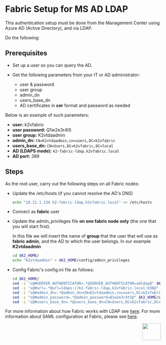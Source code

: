 # Fabric Setup for MS AD LDAP

This authentication setup must be done from the Management Center using Azure AD (Active Directory), and via LDAP.

Do the following:

## Prerequisites

- Set up a user so you can query the AD. 
- Get the following parameters from your IT or AD administrator:  

  - user & password
  - user group
  - admin_dn 
  - users_base_dn
  - AD certificates in **cer**  format and password as needed

 Below is an example of such parameters: 

   - **user:** k2vfabric
   - **user password:** Q1w2e3r4t5
   - **user group:** K2vtdaadmin
   - **admin_dn:** `CN=K2vtdaadmin,cn=users,DC=k2vfabric` 
   - **users_base_dn:** `CN=Users,DC=k2vfabric,DC=local`
   - **AD (LDAPS mode):** `k2-fabric-ldap.k2vfabric.local`
   - **AD port:** 389

## Steps

As the root user, carry out the following steps on all Fabric nodes:

- Update the /etc/hosts (if you cannot resolve the AD's DNS)

  ~~~bash
  echo "10.21.1.134 k2-fabric-ldap.k2vfabric.local" >> /etc/hosts
  ~~~

- Connect as **fabric** user 

- Update the admin_privileges file **on one fabric node only** (the one that you will start first).

    In this file we will insert the name of **group**  that the user that will use as **fabric admin**, and the AD to which the user belongs. In our example **K2vtdaadmin**

   ~~~bash
   cd $K2_HOME/
   echo "K2vtdaadmin" > $K2_HOME/config/admin_privileges
   ~~~

- Config Fabric's config.ini file as follows: 

   ~~~bash
   cd $K2_HOME/
   sed -i "s@#SERVER_AUTHENTICATOR=.*@SERVER_AUTHENTICATOR=adldap@" $K2_HOME/config/config.ini
   sed -i "s@#url=.*@url=ldaps://k2-fabric-ldap.k2vfabric.local:636@" $K2_HOME/config/config.ini
   sed -i "s@#admin_dn=.*@admin_dn=CN=K2vtdaadmin,cn=users,DC=k2vfabric,DC=local@" $K2_HOME/config/config.ini
   sed -i "s@#admin_password=.*@admin_password=Q1w2e3r4t5@" $K2_HOME/config/config.ini
   sed -i "s@#users_base_dn=.*@users_base_dn=CN=Users,DC=k2vfabric,DC=local@" $K2_HOME/config/config.ini 
   ~~~



For more information about how Fabric works with LDAP see [here](/articles/26_fabric_security/11_user_IAM_LDAP.md). For more information about SAML configuration at Fabric, please see [here](/articles/26_fabric_security/13_user_IAM_configiration.md#ldap--ldaps-configuration).



[<img align="right" width="60" height="54" src="/articles/images/Next.png">](/articles/26_fabric_security/11.2_user_IAM_AD_LDAPS.md)

